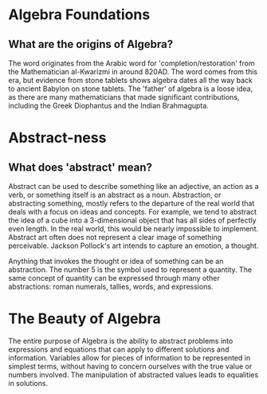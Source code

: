 # Algebra Foundations
## What are the origins of Algebra?
The word originates from the Arabic word for 'completion/restoration' from the Mathematician al-Kwarizmi in around 820AD. The word comes from this era, but evidence from stone tablets shows algebra dates all the way back to ancient Babylon on stone tablets. 
The 'father' of algebra is a loose idea, as there are many mathematicians that made significant contributions, including the Greek Diophantus and the Indian Brahmagupta.

# Abstract-ness
## What does 'abstract' mean?
Abstract can be used to describe something like an adjective, an action as a verb, or something itself is an abstract as a noun. 
Abstraction, or abstracting something, mostly refers to the departure of the real world that deals with a focus on ideas and concepts.
For example, we tend to abstract the idea of a cube into a 3-dimensional object that has all sides of perfectly even length. In the real world, this would be nearly impossible to implement.
Abstract art often does not represent a clear image of something perceivable. Jackson Pollock's art intends to capture an emotion, a thought.

Anything that invokes the thought or idea of something can be an abstraction. The number 5 is the symbol used to represent a quantity. The same concept of quantity can be expressed through many other abstractions: roman numerals, tallies, words, and expressions.

# The Beauty of Algebra
The entire purpose of Algebra is the ability to abstract problems into expressions and equations that can apply to different solutions and information. Variables allow for pieces of information to be represented in simplest terms, without having to concern ourselves with the true value or numbers involved. The manipulation of abstracted values leads to equalities in solutions.